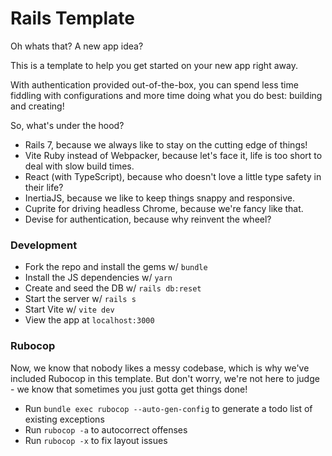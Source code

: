 # Rails Template

Oh whats that? A new app idea?

This is a template to help you get started on your new app right away.

With authentication provided out-of-the-box, you can spend less time fiddling with configurations and more time doing what you do best: building and creating!

So, what's under the hood?

- Rails 7, because we always like to stay on the cutting edge of things!
- Vite Ruby instead of Webpacker, because let's face it, life is too short to deal with slow build times.
- React (with TypeScript), because who doesn't love a little type safety in their life?
- InertiaJS, because we like to keep things snappy and responsive.
- Cuprite for driving headless Chrome, because we're fancy like that.
- Devise for authentication, because why reinvent the wheel?

### Development

- Fork the repo and install the gems w/ `bundle`
- Install the JS dependencies w/ `yarn`
- Create and seed the DB w/ `rails db:reset`
- Start the server w/ `rails s`
- Start Vite w/ `vite dev`
- View the app at `localhost:3000`

### Rubocop

Now, we know that nobody likes a messy codebase, which is why we've included Rubocop in this template. But don't worry, we're not here to judge - we know that sometimes you just gotta get things done!

- Run `bundle exec rubocop --auto-gen-config` to generate a todo list of existing exceptions
- Run `rubocop -a` to autocorrect offenses
- Run `rubocop -x` to fix layout issues
